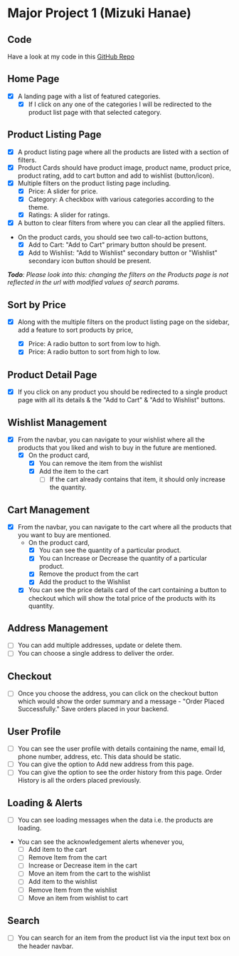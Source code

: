 # Major Project 1 (Mizuki Hanae)

## Code
Have a look at my code in this [GitHub Repo](https://github.com/ShiviPro/mizuki-hanae)

## Home Page
- [x] A landing page with a list of featured categories.
  - [x] If I click on any one of the categories I will be redirected to the product list page with that selected category.

## Product Listing Page
- [x] A product listing page where all the products are listed with a section of filters.
- [x] Product Cards should have product image, product name, product price, product rating, add to cart button and add to wishlist (button/icon).
- [x] Multiple filters on the product listing page including.
  - [x] Price: A slider for price.
  - [x] Category: A checkbox with various categories according to the theme.
  - [x] Ratings: A slider for ratings.
- [x] A button to clear filters from where you can clear all the applied filters.
- On the product cards, you should see two call-to-action buttons,
  - [x] Add to Cart: "Add to Cart" primary button should be present.
  - [x] Add to Wishlist: "Add to Wishlist" secondary button or "Wishlist" secondary icon button should be present.

*__Todo__: Please look into this: changing the filters on the Products page is not reflected in the url with modified values of search params.* 

## Sort by Price
- [x] Along with the multiple filters on the product listing page on the sidebar, add a feature to sort products by price,

  - [x] Price: A radio button to sort from low to high.
  - [x] Price: A radio button to sort from high to low.

## Product Detail Page
- [x] If you click on any product you should be redirected to a single product page with all its details & the "Add to Cart" & "Add to Wishlist" buttons.

## Wishlist Management

- [x] From the navbar, you can navigate to your wishlist where all the products that you liked and wish to buy in the future are mentioned.
  - [x] On the product card,
    - [x] You can remove the item from the wishlist
    - [x] Add the item to the cart
      - [ ] If the cart already contains that item, it should only increase the quantity.

## Cart Management
- [x] From the navbar, you can navigate to the cart where all the products that you want to buy are mentioned.
  - On the product card,
    - [x] You can see the quantity of a particular product.
    - [x] You can Increase or Decrease the quantity of a particular product.
    - [x] Remove the product from the cart
    - [x] Add the product to the Wishlist
  - [x] You can see the price details card of the cart containing a button to checkout which will show the total price of the products with its quantity.

## Address Management
- [ ] You can add multiple addresses, update or delete them.
- [ ] You can choose a single address to deliver the order.

## Checkout
- [ ] Once you choose the address, you can click on the checkout button which would show the order summary and a message - "Order Placed Successfully." Save orders placed in your backend.

## User Profile
- [ ] You can see the user profile with details containing the name, email Id, phone number, address, etc. This data should be static.
- [ ] You can give the option to Add new address from this page.
- [ ] You can give the option to see the order history from this page. Order History is all the orders placed previously.

## Loading & Alerts
- [ ] You can see loading messages when the data i.e. the products are loading.
- You can see the acknowledgement alerts whenever you,
  - [ ] Add item to the cart
  - [ ] Remove Item from the cart
  - [ ] Increase or Decrease item in the cart
  - [ ] Move an item from the cart to the wishlist
  - [ ] Add item to the wishlist
  - [ ] Remove Item from the wishlist
  - [ ] Move an item from wishlist to cart

## Search
- [ ] You can search for an item from the product list via the input text box on the header navbar.
